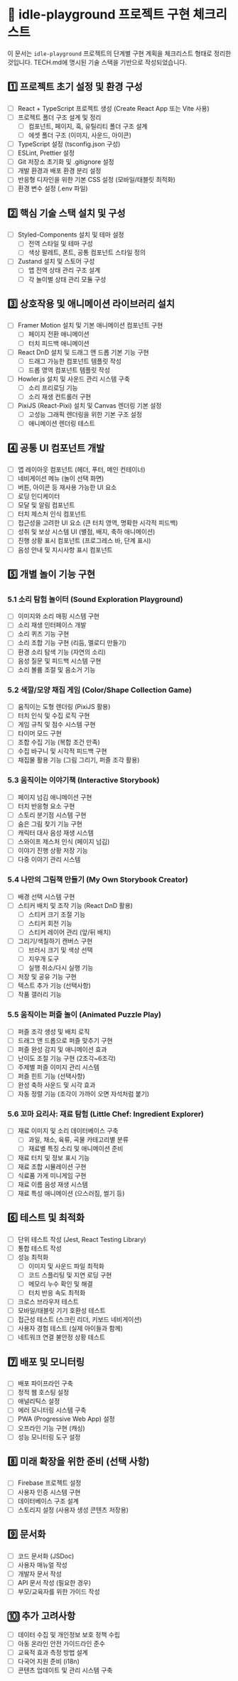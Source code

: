 # 🚀 idle-playground 프로젝트 구현 체크리스트

이 문서는 `idle-playground` 프로젝트의 단계별 구현 계획을 체크리스트 형태로 정리한 것입니다. TECH.md에 명시된 기술 스택을 기반으로 작성되었습니다.

## 1️⃣ 프로젝트 초기 설정 및 환경 구성

- [ ] React + TypeScript 프로젝트 생성 (Create React App 또는 Vite 사용)
- [ ] 프로젝트 폴더 구조 설계 및 정리
  - [ ] 컴포넌트, 페이지, 훅, 유틸리티 폴더 구조 설계
  - [ ] 에셋 폴더 구조 (이미지, 사운드, 아이콘)
- [ ] TypeScript 설정 (tsconfig.json 구성)
- [ ] ESLint, Prettier 설정
- [ ] Git 저장소 초기화 및 .gitignore 설정
- [ ] 개발 환경과 배포 환경 분리 설정
- [ ] 반응형 디자인을 위한 기본 CSS 설정 (모바일/태블릿 최적화)
- [ ] 환경 변수 설정 (.env 파일)

## 2️⃣ 핵심 기술 스택 설치 및 구성

- [ ] Styled-Components 설치 및 테마 설정
  - [ ] 전역 스타일 및 테마 구성
  - [ ] 색상 팔레트, 폰트, 공통 컴포넌트 스타일 정의
- [ ] Zustand 설치 및 스토어 구성
  - [ ] 앱 전역 상태 관리 구조 설계
  - [ ] 각 놀이별 상태 관리 모듈 구성

## 3️⃣ 상호작용 및 애니메이션 라이브러리 설치

- [ ] Framer Motion 설치 및 기본 애니메이션 컴포넌트 구현
  - [ ] 페이지 전환 애니메이션
  - [ ] 터치 피드백 애니메이션
- [ ] React DnD 설치 및 드래그 앤 드롭 기본 기능 구현
  - [ ] 드래그 가능한 컴포넌트 템플릿 작성
  - [ ] 드롭 영역 컴포넌트 템플릿 작성
- [ ] Howler.js 설치 및 사운드 관리 시스템 구축
  - [ ] 소리 프리로딩 기능
  - [ ] 소리 재생 컨트롤러 구현
- [ ] PixiJS (React-Pixi) 설치 및 Canvas 렌더링 기본 설정
  - [ ] 고성능 그래픽 렌더링을 위한 기본 구조 설정
  - [ ] 애니메이션 렌더링 테스트

## 4️⃣ 공통 UI 컴포넌트 개발

- [ ] 앱 레이아웃 컴포넌트 (헤더, 푸터, 메인 컨테이너)
- [ ] 네비게이션 메뉴 (놀이 선택 화면)
- [ ] 버튼, 아이콘 등 재사용 가능한 UI 요소
- [ ] 로딩 인디케이터
- [ ] 모달 및 알림 컴포넌트
- [ ] 터치 제스처 인식 컴포넌트
- [ ] 접근성을 고려한 UI 요소 (큰 터치 영역, 명확한 시각적 피드백)
- [ ] 성취 및 보상 시스템 UI (별점, 배지, 축하 애니메이션)
- [ ] 진행 상황 표시 컴포넌트 (프로그레스 바, 단계 표시)
- [ ] 음성 안내 및 지시사항 표시 컴포넌트

## 5️⃣ 개별 놀이 기능 구현

### 5.1 소리 탐험 놀이터 (Sound Exploration Playground)

- [ ] 이미지와 소리 매핑 시스템 구현
- [ ] 소리 재생 인터페이스 개발
- [ ] 소리 퀴즈 기능 구현
- [ ] 소리 조합 기능 구현 (리듬, 멜로디 만들기)
- [ ] 환경 소리 탐색 기능 (자연의 소리)
- [ ] 음성 질문 및 피드백 시스템 구현
- [ ] 소리 볼륨 조절 및 음소거 기능

### 5.2 색깔/모양 채집 게임 (Color/Shape Collection Game)

- [ ] 움직이는 도형 렌더링 (PixiJS 활용)
- [ ] 터치 인식 및 수집 로직 구현
- [ ] 게임 규칙 및 점수 시스템 구현
- [ ] 타이머 모드 구현
- [ ] 조합 수집 기능 (복합 조건 만족)
- [ ] 수집 바구니 및 시각적 피드백 구현
- [ ] 채집물 활용 기능 (그림 그리기, 퍼즐 조각 활용)

### 5.3 움직이는 이야기책 (Interactive Storybook)

- [ ] 페이지 넘김 애니메이션 구현
- [ ] 터치 반응형 요소 구현
- [ ] 스토리 분기점 시스템 구현
- [ ] 숨은 그림 찾기 기능 구현
- [ ] 캐릭터 대사 음성 재생 시스템
- [ ] 스와이프 제스처 인식 (페이지 넘김)
- [ ] 이야기 진행 상황 저장 기능
- [ ] 다중 이야기 관리 시스템

### 5.4 나만의 그림책 만들기 (My Own Storybook Creator)

- [ ] 배경 선택 시스템 구현
- [ ] 스티커 배치 및 조작 기능 (React DnD 활용)
  - [ ] 스티커 크기 조절 기능
  - [ ] 스티커 회전 기능
  - [ ] 스티커 레이어 관리 (앞/뒤 배치)
- [ ] 그리기/색칠하기 캔버스 구현
  - [ ] 브러시 크기 및 색상 선택
  - [ ] 지우개 도구
  - [ ] 실행 취소/다시 실행 기능
- [ ] 저장 및 공유 기능 구현
- [ ] 텍스트 추가 기능 (선택사항)
- [ ] 작품 갤러리 기능

### 5.5 움직이는 퍼즐 놀이 (Animated Puzzle Play)

- [ ] 퍼즐 조각 생성 및 배치 로직
- [ ] 드래그 앤 드롭으로 퍼즐 맞추기 구현
- [ ] 퍼즐 완성 감지 및 애니메이션 효과
- [ ] 난이도 조절 기능 구현 (2조각~6조각)
- [ ] 주제별 퍼즐 이미지 관리 시스템
- [ ] 퍼즐 힌트 기능 (선택사항)
- [ ] 완성 축하 사운드 및 시각 효과
- [ ] 자동 정렬 기능 (조각이 가까이 오면 자석처럼 붙기)

### 5.6 꼬마 요리사: 재료 탐험 (Little Chef: Ingredient Explorer)

- [ ] 재료 이미지 및 소리 데이터베이스 구축
  - [ ] 과일, 채소, 육류, 곡물 카테고리별 분류
  - [ ] 재료별 특징 소리 및 애니메이션 준비
- [ ] 재료 터치 및 정보 표시 기능
- [ ] 재료 조합 시뮬레이션 구현
- [ ] 식료품 가게 미니게임 구현
- [ ] 재료 이름 음성 재생 시스템
- [ ] 재료 특성 애니메이션 (으스러짐, 썰기 등)

## 6️⃣ 테스트 및 최적화

- [ ] 단위 테스트 작성 (Jest, React Testing Library)
- [ ] 통합 테스트 작성
- [ ] 성능 최적화
  - [ ] 이미지 및 사운드 파일 최적화
  - [ ] 코드 스플리팅 및 지연 로딩 구현
  - [ ] 메모리 누수 확인 및 해결
  - [ ] 터치 반응 속도 최적화
- [ ] 크로스 브라우저 테스트
- [ ] 모바일/태블릿 기기 호환성 테스트
- [ ] 접근성 테스트 (스크린 리더, 키보드 네비게이션)
- [ ] 사용자 경험 테스트 (실제 아이들과 함께)
- [ ] 네트워크 연결 불안정 상황 테스트

## 7️⃣ 배포 및 모니터링

- [ ] 배포 파이프라인 구축
- [ ] 정적 웹 호스팅 설정
- [ ] 애널리틱스 설정
- [ ] 에러 모니터링 시스템 구축
- [ ] PWA (Progressive Web App) 설정
- [ ] 오프라인 기능 구현 (캐싱)
- [ ] 성능 모니터링 도구 설정

## 8️⃣ 미래 확장을 위한 준비 (선택 사항)

- [ ] Firebase 프로젝트 설정
- [ ] 사용자 인증 시스템 구현
- [ ] 데이터베이스 구조 설계
- [ ] 스토리지 설정 (사용자 생성 콘텐츠 저장용)

## 9️⃣ 문서화

- [ ] 코드 문서화 (JSDoc)
- [ ] 사용자 매뉴얼 작성
- [ ] 개발자 문서 작성
- [ ] API 문서 작성 (필요한 경우)
- [ ] 부모/교육자를 위한 가이드 작성

## 🔟 추가 고려사항

- [ ] 데이터 수집 및 개인정보 보호 정책 수립
- [ ] 아동 온라인 안전 가이드라인 준수
- [ ] 교육적 효과 측정 방법 설계
- [ ] 다국어 지원 준비 (i18n)
- [ ] 콘텐츠 업데이트 및 관리 시스템 구축
